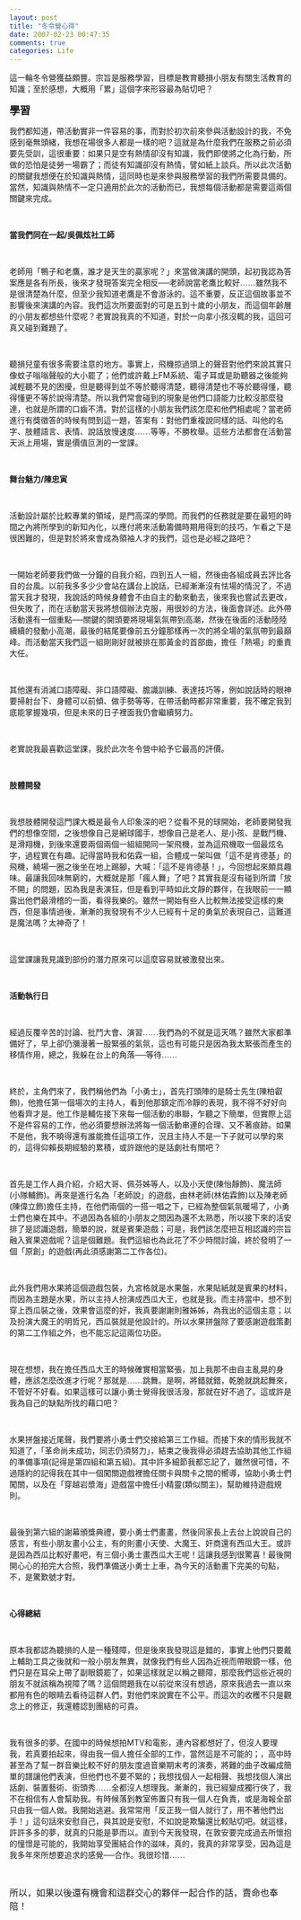 ```yaml
---
layout: post
title: "冬令營心得"
date: 2007-02-23 00:47:35
comments: true
categories: Life
---
```

<p class="MsoNormal"><span style="font-family: 新細明體;">這一輪冬令營獲益頗豐。宗旨是服務學習，目標是教育聽損小朋友有關生活教育的知識；至於感想，大概用「累」這個字來形容最為貼切吧？</span></p><p class="MsoNormal"><b><span style="font-size: 14pt; font-family: 新細明體;">學習</span></b></p><p class="MsoNormal"><span style="font-family: 新細明體;">我們都知道，帶活動實非一件容易的事，而對於初次前來參與活動設計的我，不免感到毫無頭緒，我想在場很多人都是一樣的吧？這就是為什麼我們在服務之前必須要先受訓，這很重要：如果只是空有熱情卻沒有知識，我們即使將之化為行動，所做的恐怕是徒勞一場霸了；而徒有知識卻沒有熱情，譬如紙上談兵。所以此次活動的關鍵我想便在於知識與熱情，這同時也是來參與服務學習的我們所需要具備的。當然，知識與熱情不一定只適用於此次的活動而已，我想每個活動都是需要這兩個關鍵來完成。</span></p><p class="MsoNormal"><span lang="EN-US"><o:p>&nbsp;</o:p></span></p><p class="MsoNormal"><b><span style="font-family: 新細明體;">當我們同在一起</span><span lang="EN-US">/</span></b><b><span style="font-family: 新細明體;">吳佩炫社工師</span><span lang="EN-US"><o:p /></span></b></p><p class="MsoNormal"><b><span lang="EN-US"><o:p>&nbsp;</o:p></span></b></p><p class="MsoNormal"><span style="font-family: 新細明體;">老師用「鴨子和老鷹，誰才是天生的贏家呢？」來當做演講的開頭，起初我認為答案應是各有所長，後來才發現答案完全相反──老師說當老鷹比較好……雖然我不是很清楚為什麼，但至少我知道老鷹是不會游泳的。這不重要，反正這個故事並不影響後來演講的內容。我們這次所要面對的可是五到十歲的小朋友，而這個年齡層的小朋友都想些什麼呢？老實說我真的不知道，對於一向拿小孩沒輒的我，這回可真又碰到難題了。</span></p><p class="MsoNormal"><span lang="EN-US"><o:p>&nbsp;</o:p></span></p><p class="MsoNormal"><span style="font-family: 新細明體;">聽損兒童有很多需要注意的地方。事實上，飛機掠過頭上的聲音對他們來說其實只像蚊子嗡嗡聲般的大小罷了；他們或許戴上</span><span lang="EN-US">FM</span><span style="font-family: 新細明體;">系統、電子耳或是助聽器之後能夠減輕聽不見的困擾，但是聽得到並不等於聽得清楚，聽得清楚也不等於聽得懂，聽得懂更不等於說得清楚。所以我們常會碰到的現象是他們口語能力比較沒那麼發達，也就是所謂的口齒不清。對於這樣的小朋友我們該怎麼和他們相處呢？當老師進行有獎徵答的時候有問到這一題，答案有：對他們重複說同樣的話、叫他的名字、肢體語言、表情、說話放慢速度……等等，不勝枚舉。這些方法都會在活動當天派上用場，實是價值叵測的一堂課。</span></p><p class="MsoNormal"><span lang="EN-US"><o:p>&nbsp;</o:p></span></p><p class="MsoNormal"><b><span style="font-family: 新細明體;">舞台魅力</span><span lang="EN-US">/</span></b><b><span style="font-family: 新細明體;">陳忠寅</span><span lang="EN-US"><o:p /></span></b></p><p class="MsoNormal"><span lang="EN-US"><o:p>&nbsp;</o:p></span></p><p class="MsoNormal"><span style="font-family: 新細明體;">活動設計屬於比較專業的領域，是門高深的學問。而我們的任務就是要在最短的時間之內將所學到的新知內化，以應付將來活動籌備時期用得到的技巧，乍看之下是很困難的，但是對於將來會成為領袖人才的我們，這也是必經之路吧？</span></p><p class="MsoNormal"><span lang="EN-US"><o:p>&nbsp;</o:p></span></p><p class="MsoNormal"><span style="font-family: 新細明體;">一開始老師要我們做一分鐘的自我介紹，四到五人一組，然後由各組成員去評比各自的台風。以前我多多少少會站在講台上說話，已經漸漸沒有怯場的情況了，不過當天我才發現，我說話的時候身體會不由自主的動來動去，後來我也嘗試去更改，但失敗了，而在活動當天我將想個辦法克服，用很妙的方法，後面會詳述。此外帶活動還有一個重點──關鍵的開頭要將現場氣氛帶到高潮，然後在後面的活動陸陸續續的發動小高潮，最後的結尾要像前五分鐘那樣再一次的將全場的氣氛帶到最巔峰。而活動當天我們這一組剛剛好就被排在那黃金的首部曲，擔任「熱場」的重責大任。</span></p><p class="MsoNormal"><span lang="EN-US"><o:p>&nbsp;</o:p></span></p><p class="MsoNormal"><span style="font-family: 新細明體;">其他還有消滅口語障礙、非口語障礙、膽識訓練、表達技巧等，例如說話時的眼神要掃射台下、身體可以前傾、做手勢等等，在帶活動時都非常重要，我不確定我到底能掌握幾項，但是未來的日子裡面我仍會繼續努力。</span></p><p class="MsoNormal"><span lang="EN-US"><o:p>&nbsp;</o:p></span></p><p class="MsoNormal"><span style="font-family: 新細明體;">老實說我最喜歡這堂課，我於此次冬令營中給予它最高的評價。</span></p><p class="MsoNormal"><span lang="EN-US"><o:p>&nbsp;</o:p></span></p><p class="MsoNormal"><b><span style="font-family: 新細明體;">肢體開發</span><span lang="EN-US"><o:p /></span></b></p><p class="MsoNormal"><span lang="EN-US"><o:p>&nbsp;</o:p></span></p><p class="MsoNormal"><span style="font-family: 新細明體;">我想肢體開發這門課大概是最令人印象深的吧？從看不見的球開始，老師要開發我們的想像空間，之後想像自己是網球國手，想像自己是老人、是小孩、是戰鬥機、是滑翔機，到後來還要兩個兩個一組組開同一架飛機，並為這飛機取一個最炫名字，過程實在有趣。記得當時我和佑霖一組，合體成一架叫做「這不是肯德基」的飛機，繞場一圈之後坐在地上踢腳，大喊：「這不是肯德基！」，今回想起來頗具趣味。最讓我回味無窮的，大概就是那「瘋人舞」了吧？其實我是沒有碰到所謂「放不開」的問題，因為我是表演狂，但是看到平時如此文靜的夥伴，在我眼前一一顯露出他們最滑稽的一面，看得我樂的。雖然一開始有些人比較無法接受這樣的東西，但是事情過後，漸漸的我發現有不少人已經有十足的勇氣於表現自己，這難道是魔法嗎？太神奇了！</span></p><p class="MsoNormal"><span lang="EN-US"><o:p>&nbsp;</o:p></span></p><p class="MsoNormal"><span style="font-family: 新細明體;">這堂課讓我見識到部份的潛力原來可以這麼容易就被激發出來。</span></p><p class="MsoNormal"><span lang="EN-US"><o:p>&nbsp;</o:p></span></p><p class="MsoNormal"><b><span style="font-family: 新細明體;">活動執行日</span><span lang="EN-US"><o:p /></span></b></p><p class="MsoNormal"><b><span lang="EN-US"><o:p>&nbsp;</o:p></span></b></p><p class="MsoNormal"><span style="font-family: 新細明體;">經過反覆辛苦的討論、批鬥大會、演習……我們為的不就是這天嗎？雖然大家都準備好了，早上卻仍瀰漫著一股緊張的氣氛，這也有可能只是因為我太緊張而產生的移情作用，總之，我躲在台上的角落──等待……</span></p><p class="MsoNormal"><span lang="EN-US"><o:p>&nbsp;</o:p></span></p><p class="MsoNormal"><span style="font-family: 新細明體;">終於，主角們來了，我們稱他們為「小勇士」，首先打頭陣的是騎士先生</span><span lang="EN-US">(</span><span style="font-family: 新細明體;">陳柏叡飾</span><span lang="EN-US">)</span><span style="font-family: 新細明體;">，他擔任第一個場次的主持人，看到他那鎮定而冷靜的表現，我不得不好好向他看齊才是。他工作是輔佐接下來每一個活動的串聯，乍聽之下簡單，但實際上這不是件容易的工作，他必須要想辦法將每一個活動串連的合理、又不著痕跡。如果不是他，我不曉得還有誰能擔任這項工作，況且主持人不是一下子就可以學的來的，這得仰賴長期經驗的累積，或許跟他的是話劇社有關吧？</span></p><p class="MsoNormal"><span lang="EN-US"><o:p>&nbsp;</o:p></span></p><p class="MsoNormal"><span style="font-family: 新細明體;">首先是工作人員介紹，介紹大哥、佩芬姊等人，以及小天使</span><span lang="EN-US">(</span><span style="font-family: 新細明體;">陳怡靜飾</span><span lang="EN-US">)</span><span style="font-family: 新細明體;">、魔法師</span><span lang="EN-US">(</span><span style="font-family: 新細明體;">小隊輔飾</span><span lang="EN-US">)</span><span style="font-family: 新細明體;">。再來是進行名為「老師說」的遊戲，由<st1:personname w:st="on" productid="林">林</st1:personname>老師</span><span lang="EN-US">(</span><span style="font-family: 新細明體;">林佑霖飾</span><span lang="EN-US">)</span><span style="font-family: 新細明體;">以及<st1:personname w:st="on" productid="陳">陳</st1:personname>老師</span><span lang="EN-US">(</span><span style="font-family: 新細明體;">陳偉立飾</span><span lang="EN-US">)</span><span style="font-family: 新細明體;">擔任主持，在他們兩個的一搭一唱之下，已經為整個氣氛暖場了，小勇士們也樂在其中。不過因為各組的小朋友之間因為還不太熟悉，所以接下來的活安排了是認識遊戲，簡單的說，就是賓果遊戲；可是，我們該怎麼把互相認識的宗旨融入賓果遊戲呢？這是個難題。我們這組也為此花了不少時間討論，終於發明了一個「原創」的遊戲</span><span lang="EN-US">(</span><span style="font-family: 新細明體;">再此須感謝第二工作各位</span><span lang="EN-US">)</span><span style="font-family: 新細明體;">。</span></p><p class="MsoNormal"><span lang="EN-US"><o:p>&nbsp;</o:p></span></p><p class="MsoNormal"><span style="font-family: 新細明體;">此外我們用水果將這個遊戲包裝，九宮格就是水果盤，水果貼紙就是賓果的材料，而因為主題是水果，所以主持人扮演成西瓜大王，也就是我。而主持當中，想不到穿上西瓜裝之後，效果會這麼的好，我真要謝謝則雅姊姊，為我出的這個主意；以及扮演大魔王的明哲兄，西瓜裝就是他設計的。所以水果拼盤除了要感謝遊戲策劃的第二工作組之外，也不能忘記這兩位功臣。</span></p><p class="MsoNormal"><span lang="EN-US"><o:p>&nbsp;</o:p></span></p><p class="MsoNormal"><span style="font-family: 新細明體;">現在想想，我在擔任西瓜大王的時候確實相當緊張，加上我那不由自主亂晃的身體，應該怎麼改進才行呢？那就是……跳舞。是啊，將錯就錯，乾脆就跳起舞來，不管好不好看。如果這樣可以讓小勇士覺得我很活潑，那就在好不過了。這或許是我為自己的缺點所找的藉口吧？</span></p><p class="MsoNormal"><span lang="EN-US"><o:p>&nbsp;</o:p></span></p><p class="MsoNormal"><span style="font-family: 新細明體;">水果拼盤接近尾聲，我們要將小勇士們交接給第三工作組。而接下來的情形我就不知道了，「革命尚未成功，同志仍須努力」，結束之後我得必須趕去協助其他工作組的準備事項</span><span lang="EN-US">(</span><span style="font-family: 新細明體;">記得是第四組和第五組</span><span lang="EN-US">)</span><span style="font-family: 新細明體;">。其中許多細節我都忘記了，雖然很可惜，不過隱約的記得我在其中一個闖關遊戲裡擔任關卡與關卡之間的嚮導，協助小勇士們闖關，以及在「穿越岩漿海」遊戲當中擔任小精靈</span><span lang="EN-US">(</span><span style="font-family: 新細明體;">類似關主</span><span lang="EN-US">)</span><span style="font-family: 新細明體;">，幫助維持遊戲規則。</span></p><p class="MsoNormal"><span lang="EN-US"><o:p>&nbsp;</o:p></span></p><p class="MsoNormal"><span style="font-family: 新細明體;">最後到第六組的謝幕頒獎典禮，要小勇士們畫畫，然後同家長上去台上說說自己的感言，有些小朋友畫小公主，有的則畫小天使、大魔王、奸商還有西瓜大王。或許是因為西瓜比較好畫吧，有三個小勇士畫西瓜大王呢！這讓我感到很驚喜！最後開開心心的拍完大合照，我們準備送小勇士上車，為今天的活動畫下完美的句點，不，是驚歎號才對。</span></p><p class="MsoNormal"><span lang="EN-US"><o:p>&nbsp;</o:p></span></p><p class="MsoNormal"><b><span style="font-family: 新細明體;">心得總結</span><span lang="EN-US"><o:p /></span></b></p><p class="MsoNormal"><b><span lang="EN-US"><o:p>&nbsp;</o:p></span></b></p><p class="MsoNormal"><span style="font-family: 新細明體;">原本我都認為聽損的人是一種殘障，但是後來我發現這是錯的，事實上他們只要戴上輔助工具之後就和一般小朋友無異，就像我們有些人因為近視而帶眼鏡一樣，他們只是在耳朵上帶了副眼鏡罷了，如果這樣就足以稱之聽障，那麼我們這些近視的朋友不就該稱為視障了嗎？這個問題我在以前從來沒有想過，原來我過去一直以來都用有色的眼睛去看待這群人們，對他們來說實在不公平。而這次的收穫不只是觀念上的修正，我還體認到團結的可貴。</span></p><p class="MsoNormal"><span lang="EN-US"><o:p>&nbsp;</o:p></span></p><p class="MsoNormal"><span style="font-family: 新細明體;">我有很多的夢。在國中的時候想拍</span><span lang="EN-US">MTV</span><span style="font-family: 新細明體;">和電影，連內容都想好了，但沒人要理我，若真要拍起來，得由我一個人擔任全部的工作，當然這是不可能的；，高中時甚至為了幫一群音樂比較不好的朋友度過音樂期末考的演奏，將難的曲子改編成簡單的譜讓他們表演，但他們也不要不緊的；我想找個人一起相聲、我想找個人演出話劇、裝置藝術、街頭秀……全都沒人想理我。漸漸的，我已經變成獨行俠了，我不在相信有人會幫助我。有時候落到教室佈置只有我一個人在負責，或是海報全部只由我一個人做。我開始逃避。我常常用「反正我一個人就行了，用不著他們出手！」這句話來安慰自己，與其說是安慰，不如說是欺騙還比較貼切吧。就這樣，許許多多的夢，就真的只能是夢而以。直到今天我發現，在敦安要完成過去所懷抱的憧憬是可能的，我開始享受團結合作的滋味，真的，我真的非常享受，因為這是我多年來所想要追求的感覺──合作。我很珍惜……</span></p><p class="MsoNormal"><span lang="EN-US"><o:p>&nbsp;</o:p></span></p><span style="font-size: 12pt; font-family: 新細明體;">所以，如果以後還有機會和這群交心的夥伴一起合作的話，賣命也奉陪！</span>

